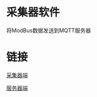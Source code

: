 # 采集器软件
将ModBus数据发送到MQTT服务器

# 链接
[采集器端](https://github.com/niaucz/niaucz-iot)

[服务器端](https://github.com/niaucz/niaucz-iot-mqtt)